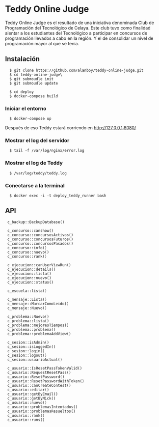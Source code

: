 # Teddy Online Judge

Teddy Online Judge es el resultado de una iniciativa denominada Club de Programación del Tecnológico de Celaya. Este club tuvo como finalidad alentar a los estudiantes del Tecnológico a participar en concursos de programación llevados a cabo en la región. Y el de consolidar un nivel de programación mayor al que se tenía.

## Instalación

```
  $ git clone https://github.com/alanboy/teddy-online-judge.git
  $ cd teddy-online-judge\
  $ git submoudle init
  $ git submoudle update

  $ cd deploy
  $ docker-compose build
```

### Iniciar el entorno
```
  $ docker-compose up
```

Después de eso Teddy estará corriendo en http://127.0.0.1:8080/

### Mostrar el log del servidor
```
  $ tail -f /var/log/nginx/error.log
```

### Mostrar el log de Teddy
```
  $ /var/log/teddy/teddy.log
```

### Conectarse a la terminal
```
  $ docker exec -i -t deploy_teddy_runner bash
```

## API

```
 c_backup::BackupDatabase()

 c_concurso::canshow()
 c_concurso::concursosActivos()
 c_concurso::concursosFuturos()
 c_concurso::concursosPasados()
 c_concurso::info()
 c_concurso::nuevo()
 c_concurso::rank()

 c_ejecucion::canUserViewRun()
 c_ejecucion::details()
 c_ejecucion::lista()
 c_ejecucion::nuevo()
 c_ejecucion::status()

 c_escuela::lista()

 c_mensaje::Lista()
 c_mensaje::MarcarComoLeido()
 c_mensaje::Nuevo()

 c_problema::Nuevo()
 c_problema::lista()
 c_problema::mejoresTiempos()
 c_problema::problema()
 c_problema::problemaAddView()

 c_sesion::isAdmin()
 c_sesion::isLoggedIn()
 c_sesion::login()
 c_sesion::logout()
 c_sesion::usuarioActual()

 c_usuario::IsResetPassTokenValid()
 c_usuario::RequestResetPass()
 c_usuario::ResetPassword()
 c_usuario::ResetPasswordWithToken()
 c_usuario::canCreateContest()
 c_usuario::editar()
 c_usuario::getByEmail()
 c_usuario::getByNick()
 c_usuario::nuevo()
 c_usuario::problemasIntentados()
 c_usuario::problemasResueltos()
 c_usuario::rank()
 c_usuario::runs()
```
